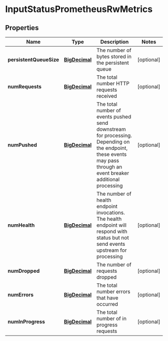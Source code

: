 # InputStatusPrometheusRwMetrics

## Properties
Name | Type | Description | Notes
------------ | ------------- | ------------- | -------------
**persistentQueueSize** | [**BigDecimal**](BigDecimal.md) | The number of bytes stored in the persistent queue |  [optional]
**numRequests** | [**BigDecimal**](BigDecimal.md) | The total number HTTP requests received |  [optional]
**numPushed** | [**BigDecimal**](BigDecimal.md) | The total number of events pushed send downstream for processing. Depending on the endpoint, these events may pass through an event breaker additional processing |  [optional]
**numHealth** | [**BigDecimal**](BigDecimal.md) | The number of health endpoint invocations. The health endpoint will respond with status but not send events upstream for processing |  [optional]
**numDropped** | [**BigDecimal**](BigDecimal.md) | The number of requests dropped |  [optional]
**numErrors** | [**BigDecimal**](BigDecimal.md) | The total number errors that have occurred |  [optional]
**numInProgress** | [**BigDecimal**](BigDecimal.md) | The total number of in progress requests |  [optional]
